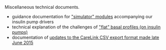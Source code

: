 Miscellaneous technical documents.

- guidance documentation for ["simulator" modules](PWDSimulators.md) accompanying our insulin pump drivers
- technical explanation of the challenges of ["flat" basal profiles (on insulin pumps)](FlatRateBasals.md)
- documentation of [updates to the CareLink CSV export format made late June 2015](2015.06.29CareLinkCSVChanges.md)